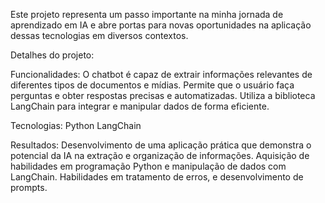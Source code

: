 Este projeto representa um passo importante na minha jornada de aprendizado em IA e abre portas para novas oportunidades na aplicação dessas tecnologias em diversos contextos.

Detalhes do projeto:

Funcionalidades:
O chatbot é capaz de extrair informações relevantes de diferentes tipos de documentos e mídias.
Permite que o usuário faça perguntas e obter respostas precisas e automatizadas.
Utiliza a biblioteca LangChain para integrar e manipular dados de forma eficiente.

Tecnologias:
Python
LangChain

Resultados:
Desenvolvimento de uma aplicação prática que demonstra o potencial da IA na extração e organização de informações.
Aquisição de habilidades em programação Python e manipulação de dados com LangChain.
Habilidades em tratamento de erros, e desenvolvimento de prompts.
